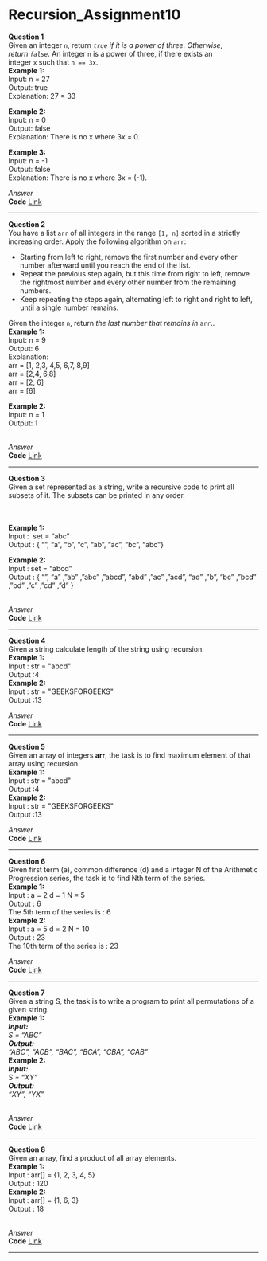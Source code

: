 # Recursion_Assignment10
**Question 1**<br>
Given an integer `n`, return *`true` if it is a power of three. Otherwise, return `false`*.
An integer `n` is a power of three, if there exists an integer `x` such that `n == 3x`.<br>
**Example 1:**<br>
Input: n = 27<br>
Output: true<br>
Explanation: 27 = 33<br>

**Example 2:**<br>
Input: n = 0<br>
Output: false<br>
Explanation: There is no x where 3x = 0.<br>

**Example 3:**<br>
Input: n = -1<br>
Output: false<br>
Explanation: There is no x where 3x = (-1).<br>

*Answer*<br>
**Code** [Link]()<br>
************************************************************************************************
**Question 2**<br>
You have a list `arr` of all integers in the range `[1, n]` sorted in a strictly increasing order. Apply the following algorithm on `arr`:<br>
- Starting from left to right, remove the first number and every other number afterward until you reach the end of the list.<br>
- Repeat the previous step again, but this time from right to left, remove the rightmost number and every other number from the remaining numbers.<br>
- Keep repeating the steps again, alternating left to right and right to left, until a single number remains.<br>

Given the integer `n`, return *the last number that remains in* `arr`..<br>
**Example 1:**<br>
Input: n = 9<br>
Output: 6<br>
Explanation:<br>
arr = [1, 2,3, 4,5, 6,7, 8,9]<br>
arr = [2,4, 6,8]<br>
arr = [2, 6]<br>
arr = [6]<br>

**Example 2:**<br>
Input: n = 1<br>
Output: 1<br><br>

*Answer*<br>
**Code** [Link]()<br>
************************************************************************************************
**Question 3**<br>
Given a set represented as a string, write a recursive code to print all subsets of it. The subsets can be printed in any order.<br><br><br>

**Example 1:**<br>
Input :  set = “abc”<br>
Output : { “”, “a”, “b”, “c”, “ab”, “ac”, “bc”, “abc”}<br>

**Example 2:**<br>
Input : set = “abcd”<br>
Output : { “”, “a” ,”ab” ,”abc” ,”abcd”, “abd” ,”ac” ,”acd”, “ad” ,”b”, “bc” ,”bcd” ,”bd” ,”c” ,”cd” ,”d” }<br><br>

*Answer*<br>
**Code** [Link]()<br>
************************************************************************************************
**Question 4**<br>
Given a string calculate length of the string using recursion.<br>
**Example 1:**<br>
Input : str = "abcd"<br>
Output :4<br>
**Example 2:**<br>
Input : str = "GEEKSFORGEEKS"<br>
Output :13<br>

*Answer*<br>
**Code** [Link]()<br>
************************************************************************************************
**Question 5**<br>
Given an array of integers **arr**, the task is to find maximum element of that array using recursion.<br>
**Example 1:**<br>
Input : str = "abcd"<br>
Output :4<br>
**Example 2:**<br>
Input : str = "GEEKSFORGEEKS"<br>
Output :13<br>

*Answer*<br>
**Code** [Link]()<br>
************************************************************************************************
**Question 6**<br>
Given first term (a), common difference (d) and a integer N of the Arithmetic Progression series, the task is to find Nth term of the series.<br>
**Example 1:**<br>
Input : a = 2 d = 1 N = 5<br>
Output : 6<br>
The 5th term of the series is : 6<br>
**Example 2:**<br>
Input : a = 5 d = 2 N = 10<br>
Output : 23<br>
The 10th term of the series is : 23<br>

*Answer*<br>
**Code** [Link]()<br>
************************************************************************************************
**Question 7**<br>
Given a string S, the task is to write a program to print all permutations of a given string.<br>
**Example 1:**<br>
***Input:***<br>
*S = “ABC”*<br>
***Output:***<br>
*“ABC”, “ACB”, “BAC”, “BCA”, “CBA”, “CAB”*<br>
**Example 2:**<br>
***Input:***<br>
*S = “XY”*<br>
***Output:***<br>
*“XY”, “YX”*<br><br>

*Answer*<br>
**Code** [Link]()<br>
************************************************************************************************
**Question 8**<br>
Given an array, find a product of all array elements.<br>
**Example 1:**<br>
Input  : arr[] = {1, 2, 3, 4, 5}<br>
Output : 120<br>
**Example 2:**<br>
Input  : arr[] = {1, 6, 3}<br>
Output : 18<br><br>

*Answer*<br>
**Code** [Link]()<br>
************************************************************************************************
